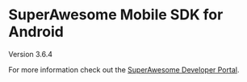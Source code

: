 SuperAwesome Mobile SDK for Android
===================================

Version 3.6.4

For more information check out the [SuperAwesome Developer Portal](http://developers.superawesome.tv/docs/androidsdk).
